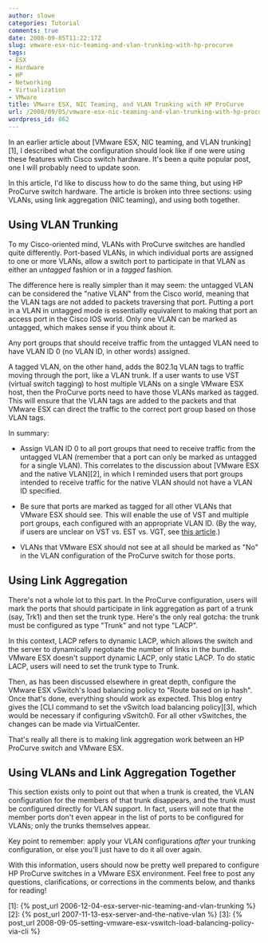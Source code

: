```yaml
---
author: slowe
categories: Tutorial
comments: true
date: 2008-09-05T11:22:17Z
slug: vmware-esx-nic-teaming-and-vlan-trunking-with-hp-procurve
tags:
- ESX
- Hardware
- HP
- Networking
- Virtualization
- VMware
title: VMware ESX, NIC Teaming, and VLAN Trunking with HP ProCurve
url: /2008/09/05/vmware-esx-nic-teaming-and-vlan-trunking-with-hp-procurve/
wordpress_id: 862
---
```


In an earlier article about [VMware ESX, NIC teaming, and VLAN trunking][1], I described what the configuration should look like if one were using these features with Cisco switch hardware. It's been a quite popular post, one I will probably need to update soon.

In this article, I'd like to discuss how to do the same thing, but using HP ProCurve switch hardware. The article is broken into three sections: using VLANs, using link aggregation (NIC teaming), and using both together.

## Using VLAN Trunking

To my Cisco-oriented mind, VLANs with ProCurve switches are handled quite differently. Port-based VLANs, in which individual ports are assigned to one or more VLANs, allow a switch port to participate in that VLAN as either an _untagged_ fashion or in a _tagged_ fashion.

The difference here is really simpler than it may seem: the untagged VLAN can be considered the "native VLAN" from the Cisco world, meaning that the VLAN tags are not added to packets traversing that port. Putting a port in a VLAN in untagged mode is essentially equivalent to making that port an access port in the Cisco IOS world. Only one VLAN can be marked as untagged, which makes sense if you think about it.

Any port groups that should receive traffic from the untagged VLAN need to have VLAN ID 0 (no VLAN ID, in other words) assigned.

A tagged VLAN, on the other hand, adds the 802.1q VLAN tags to traffic moving through the port, like a VLAN trunk. If a user wants to use VST (virtual switch tagging) to host multiple VLANs on a single VMware ESX host, then the ProCurve ports need to have those VLANs marked as tagged. This will ensure that the VLAN tags are added to the packets and that VMware ESX can direct the traffic to the correct port group based on those VLAN tags.

In summary:

* Assign VLAN ID 0 to all port groups that need to receive traffic from the untagged VLAN (remember that a port can only be marked as untagged for a single VLAN). This correlates to the discussion about [VMware ESX and the native VLAN][2], in which I reminded users that port groups intended to receive traffic for the native VLAN should not have a VLAN ID specified.

* Be sure that ports are marked as tagged for all other VLANs that VMware ESX should see. This will enable the use of VST and multiple port groups, each configured with an appropriate VLAN ID. (By the way, if users are unclear on VST vs. EST vs. VGT, see [this article](http://searchvmware.techtarget.com/tip/0,289483,sid179_gci1283036,00.html).)

* VLANs that VMware ESX should not see at all should be marked as "No" in the VLAN configuration of the ProCurve switch for those ports.

## Using Link Aggregation

There's not a whole lot to this part. In the ProCurve configuration, users will mark the ports that should participate in link aggregation as part of a trunk (say, Trk1) and then set the trunk type. Here's the only real gotcha: the trunk must be configured as type "Trunk" and not type "LACP".

In this context, LACP refers to dynamic LACP, which allows the switch and the server to dynamically negotiate the number of links in the bundle. VMware ESX doesn't support dynamic LACP, only static LACP. To do static LACP, users will need to set the trunk type to Trunk.

Then, as has been discussed elsewhere in great depth, configure the VMware ESX vSwitch's load balancing policy to "Route based on ip hash". Once that's done, everything should work as expected. This blog entry gives the [CLI command to set the vSwitch load balancing policy][3], which would be necessary if configuring vSwitch0. For all other vSwitches, the changes can be made via VirtualCenter.

That's really all there is to making link aggregation work between an HP ProCurve switch and VMware ESX.

## Using VLANs and Link Aggregation Together

This section exists only to point out that when a trunk is created, the VLAN configuration for the members of that trunk disappears, and the trunk must be configured directly for VLAN support. In fact, users will note that the member ports don't even appear in the list of ports to be configured for VLANs; only the trunks themselves appear.

Key point to remember: apply your VLAN configurations _after_ your trunking configuration, or else you'll just have to do it all over again.

With this information, users should now be pretty well prepared to configure HP ProCurve switches in a VMware ESX environment. Feel free to post any questions, clarifications, or corrections in the comments below, and thanks for reading!

[1]: {% post_url 2006-12-04-esx-server-nic-teaming-and-vlan-trunking %}
[2]: {% post_url 2007-11-13-esx-server-and-the-native-vlan %}
[3]: {% post_url 2008-09-05-setting-vmware-esx-vswitch-load-balancing-policy-via-cli %}

